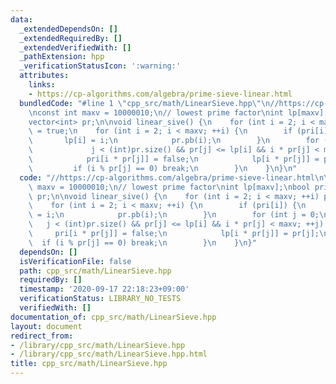 ```yaml
---
data:
  _extendedDependsOn: []
  _extendedRequiredBy: []
  _extendedVerifiedWith: []
  _pathExtension: hpp
  _verificationStatusIcon: ':warning:'
  attributes:
    links:
    - https://cp-algorithms.com/algebra/prime-sieve-linear.html
  bundledCode: "#line 1 \"cpp_src/math/LinearSieve.hpp\"\n//https://cp-algorithms.com/algebra/prime-sieve-linear.html\n\
    \nconst int maxv = 10000010;\n// lowest prime factor\nint lp[maxv];\nbool pri[maxv];\n\
    vector<int> pr;\n\nvoid linear_sive() {\n    for (int i = 2; i < maxv; ++i) pri[i]\
    \ = true;\n    for (int i = 2; i < maxv; ++i) {\n        if (pri[i]) {\n     \
    \       lp[i] = i;\n            pr.pb(i);\n        }\n        for (int j = 0;\n\
    \             j < (int)pr.size() && pr[j] <= lp[i] && i * pr[j] < maxv; ++j) {\n\
    \            pri[i * pr[j]] = false;\n            lp[i * pr[j]] = pr[j];\n   \
    \         if (i % pr[j] == 0) break;\n        }\n    }\n}\n"
  code: "//https://cp-algorithms.com/algebra/prime-sieve-linear.html\n\nconst int\
    \ maxv = 10000010;\n// lowest prime factor\nint lp[maxv];\nbool pri[maxv];\nvector<int>\
    \ pr;\n\nvoid linear_sive() {\n    for (int i = 2; i < maxv; ++i) pri[i] = true;\n\
    \    for (int i = 2; i < maxv; ++i) {\n        if (pri[i]) {\n            lp[i]\
    \ = i;\n            pr.pb(i);\n        }\n        for (int j = 0;\n          \
    \   j < (int)pr.size() && pr[j] <= lp[i] && i * pr[j] < maxv; ++j) {\n       \
    \     pri[i * pr[j]] = false;\n            lp[i * pr[j]] = pr[j];\n          \
    \  if (i % pr[j] == 0) break;\n        }\n    }\n}"
  dependsOn: []
  isVerificationFile: false
  path: cpp_src/math/LinearSieve.hpp
  requiredBy: []
  timestamp: '2020-09-17 22:18:23+09:00'
  verificationStatus: LIBRARY_NO_TESTS
  verifiedWith: []
documentation_of: cpp_src/math/LinearSieve.hpp
layout: document
redirect_from:
- /library/cpp_src/math/LinearSieve.hpp
- /library/cpp_src/math/LinearSieve.hpp.html
title: cpp_src/math/LinearSieve.hpp
---
```


